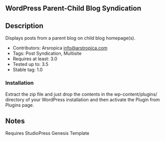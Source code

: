 ## WordPress Parent-Child Blog Syndication

## Description
Displays posts from a parent blog on child blog homepage(s). 

- Contributors: Arsropica <info@arstropica.com> 
- Tags: Post Syndication, Multisite
- Requires at least: 3.0
- Tested up to: 3.5
- Stable tag: 1.0

### Installation
Extract the zip file and just drop the contents in the wp-content/plugins/ directory of your WordPress installation and then activate the Plugin from Plugins page.

## Notes
Requires StudioPress Genesis Template

